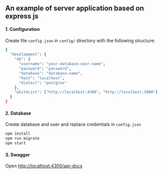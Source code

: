 ## An example of server application based on express js
#### 1. Configuration
Create file ```config.json``` in ```config/``` directory with the following structure: 
```sh
{
  "development": {
    "db": {
      "username": "your-database-user-name",
      "password": "password",
      "database": "database-name",
      "host": "localhost",
      "dialect": "postgres"
    },
    "whiteList": ["http://localhost:4300", "http://localhost:3000"]
  }
}
```
#### 2. Database
Create database and user and replace credentials in ```config.json```

```sh
npm install
npm run migrate
npm start
```
#### 3. Swagger
Open [http://localhost:4300/api-docs](http://localhost:4300/api-docs)